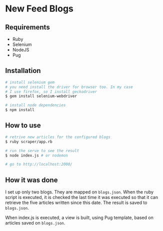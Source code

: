 # New Feed Blogs

## Requirements

- Ruby
- Selenium
- NodeJS
- Pug

## Installation

```bash
# install selenium gem
# you need install the driver for browser too. In my case
# I use firefox, so I install geckodriver
$ gem install selenium-webdriver

# install node dependencies
$ npm install
```

## How to use

```bash
# retrive new articles for the configured blogs
$ ruby scraper/app.rb

# run the serve to see the result
$ node index.js # or nodemon

# go to http://localhost:2000/
```

## How it was done

I set up only two blogs. They are mapped on `blogs.json`. When the ruby script is executed, it is checked the last time it was executed so that it can retrieve the five articles written since this date. The result is saved to `blogs.json`.

When index.js is executed, a view is built, using Pug template, based on articles saved on `blogs.json`.
